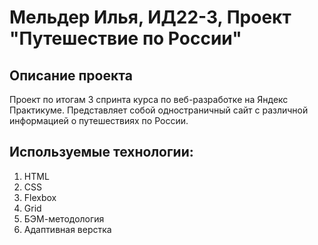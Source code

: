 # Мельдер Илья, ИД22-3, Проект "Путешествие по России"
## Описание проекта
Проект по итогам 3 спринта курса по веб-разработке на Яндекс Практикуме. Представляет собой одностраничный сайт с различной информацией о путешествиях по России.
## Используемые технологии:
1. HTML
2. CSS
3. Flexbox
4. Grid
5. БЭМ-методология
6. Адаптивная верстка